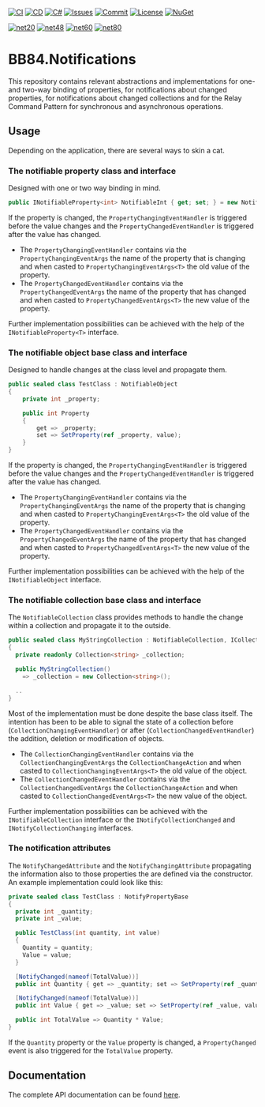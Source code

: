 [![CI](https://github.com/BoBoBaSs84/BB84.Notifications/actions/workflows/ci.yml/badge.svg?branch=main)](https://github.com/BoBoBaSs84/BB84.Notifications/actions/workflows/ci.yml)
[![CD](https://github.com/BoBoBaSs84/BB84.Notifications/actions/workflows/cd.yml/badge.svg?branch=main)](https://github.com/BoBoBaSs84/BB84.Notifications/actions/workflows/cd.yml)
[![C#](https://img.shields.io/badge/C%23-13.0-239120)](https://github.com/BoBoBaSs84/BB84.Notifications)
[![Issues](https://img.shields.io/github/issues/BoBoBaSs84/BB84.Notifications)](https://github.com/BoBoBaSs84/BB84.Notifications/issues)
[![Commit](https://img.shields.io/github/last-commit/BoBoBaSs84/BB84.Notifications)](https://github.com/BoBoBaSs84/BB84.Notifications/commit/main)
[![License](https://img.shields.io/github/license/BoBoBaSs84/BB84.Notifications)](https://github.com/BoBoBaSs84/BB84.Notifications/blob/main/LICENSE)
[![NuGet](https://img.shields.io/nuget/v/BB84.Notifications.svg?logo=nuget&logoColor=white)](https://www.nuget.org/packages/BB84.Notifications)

[![net20](https://img.shields.io/badge/netstandard2.0-5C2D91?logo=.NET&labelColor=gray)](https://github.com/BoBoBaSs84/BB84.Notifications)
[![net48](https://img.shields.io/badge/net48-5C2D91?logo=.NET&labelColor=gray)](https://github.com/BoBoBaSs84/BB84.Notifications)
[![net60](https://img.shields.io/badge/net6.0-5C2D91?logo=.NET&labelColor=gray)](https://github.com/BoBoBaSs84/BB84.Notifications)
[![net80](https://img.shields.io/badge/net8.0-5C2D91?logo=.NET&labelColor=gray)](https://github.com/BoBoBaSs84/BB84.Notifications)

# BB84.Notifications

This repository contains relevant abstractions and implementations for one- and two-way binding of properties, for notifications about changed properties, for notifications about changed collections and for the Relay Command Pattern for synchronous and asynchronous operations.

## Usage

Depending on the application, there are several ways to skin a cat.

### The notifiable property class and interface

Designed with one or two way binding in mind.

```csharp
public INotifiableProperty<int> NotifiableInt { get; set; } = new NotifiableProperty<int>(default);
```

If the property is changed, the `PropertyChangingEventHandler` is triggered before the value changes and the `PropertyChangedEventHandler` is triggered after the value has changed.

- The `PropertyChangingEventHandler` contains via the `PropertyChangingEventArgs` the name of the property that is changing and when casted to `PropertyChangingEventArgs<T>` the old value of the property.
- The `PropertyChangedEventHandler` contains via the `PropertyChangedEventArgs` the name of the property that has changed and when casted to `PropertyChangedEventArgs<T>` the new value of the property.

Further implementation possibilities can be achieved with the help of the `INotifiableProperty<T>` interface.

### The notifiable object base class and interface

Designed to handle changes at the class level and propagate them.

```csharp
public sealed class TestClass : NotifiableObject
{
    private int _property;

    public int Property
    {
        get => _property;
        set => SetProperty(ref _property, value);
    }
}
```

If the property is changed, the `PropertyChangingEventHandler` is triggered before the value changes and the `PropertyChangedEventHandler` is triggered after the value has changed.

- The `PropertyChangingEventHandler` contains via the `PropertyChangingEventArgs` the name of the property that is changing and when casted to `PropertyChangingEventArgs<T>` the old value of the property.
- The `PropertyChangedEventHandler` contains via the `PropertyChangedEventArgs` the name of the property that has changed and when casted to `PropertyChangedEventArgs<T>` the new value of the property.

Further implementation possibilities can be achieved with the help of the `INotifiableObject` interface.

### The notifiable collection base class and interface

The `NotifiableCollection` class provides methods to handle the change within a collection and propagate it to the outside.

```csharp
public sealed class MyStringCollection : NotifiableCollection, ICollection<string>
{
  private readonly Collection<string> _collection;

  public MyStringCollection()
    => _collection = new Collection<string>();

  ..
}
```

Most of the implementation must be done despite the base class itself. The intention has been to be able to signal the state of a collection before (`CollectionChangingEventHandler`) or after (`CollectionChangedEventHandler`) the addition, deletion or modification of objects.

- The `CollectionChangingEventHandler` contains via the `CollectionChangingEventArgs` the `CollectionChangeAction` and when casted to `CollectionChangingEventArgs<T>` the old value of the object.
- The `CollectionChangedEventHandler` contains via the `CollectionChangedEventArgs` the `CollectionChangeAction` and when casted to `CollectionChangedEventArgs<T>` the new value of the object.

Further implementation possibilities can be achieved with the `INotifiableCollection` interface or the `INotifyCollectionChanged` and `INotifyCollectionChanging` interfaces.

### The notification attributes

The `NotifyChangedAttribute` and the `NotifyChangingAttribute` propagating the information also to those properties the are defined via the constructor. An example implementation could look like this:

```csharp
private sealed class TestClass : NotifyPropertyBase
{
  private int _quantity;
  private int _value;

  public TestClass(int quantity, int value)
  {
    Quantity = quantity;
    Value = value;
  }

  [NotifyChanged(nameof(TotalValue))]
  public int Quantity { get => _quantity; set => SetProperty(ref _quantity, value); }

  [NotifyChanged(nameof(TotalValue))]
  public int Value { get => _value; set => SetProperty(ref _value, value); }

  public int TotalValue => Quantity * Value;
}
```

If the `Quantity` property or the `Value` property is changed, a `PropertyChanged` event is also triggered for the `TotalValue` property.

## Documentation

The complete API documentation can be found [here](https://bobobass84.github.io/BB84.Notifications/).
